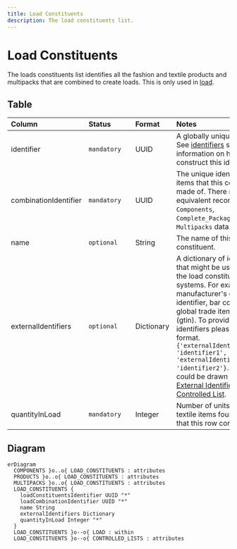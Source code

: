 ```yaml
---
title: Load Constituents
description: The load constituents list.
---
```


# Load Constituents

The loads constituents list identifies all the fashion and textile products and multipacks that are combined to create loads. This is only used in [load](../schema/loads.md).

## Table
|Column|<div style="width:90px">Status</div>|Format|Notes|
|:-|:-|:-|:-|
|identifier|`mandatory`|UUID|A globally unique identifier. See [identifiers](../identifiers/index.md) section for information on how to construct this identifier|
|combinationIdentifier|`mandatory`|UUID|The unique identifier of the items that this component is made of. There must be an equivalent record in the `Components`, `Complete_Packaging` OR `Multipacks` data.|
|name|`optional`|String|The name of this load constituent.|
|externalIdentifiers|`optional`|Dictionary|A dictionary of identifiers that might be used to identify the load constituents in other systems. For example: manufacturer's own internal identifier, bar codes or global trade item number (gtin). To provide external identifiers please follow this format. `{'externalIdentifierName1': 'identifier1', 'externalIdentifierName2': 'identifier2'}`. The entries could be drawn from the [External Identifiers Controlled List](../controlled-lists/external-identifiers.md).|
|quantityInLoad|`mandatory`|Integer|Number of units fashion and textile items found in a load that this row corresponds to.|

## Diagram

``` mermaid
erDiagram
  COMPONENTS }o..o{ LOAD_CONSTITUENTS : attributes
  PRODUCTS }o..o{ LOAD_CONSTITUENTS : attributes
  MULTIPACKS }o..o{ LOAD_CONSTITUENTS : attributes
  LOAD_CONSTITUENTS {
    loadConstituentsIdentifier UUID "*"
    loadCombinationIdentifier UUID "*"
    name String
    externalIdentifiers Dictionary
    quantityInLoad Integer "*"
  }
  LOAD_CONSTITUENTS }o--o{ LOAD : within
  LOAD_CONSTITUENTS }o--o{ CONTROLLED_LISTS : attributes
```
